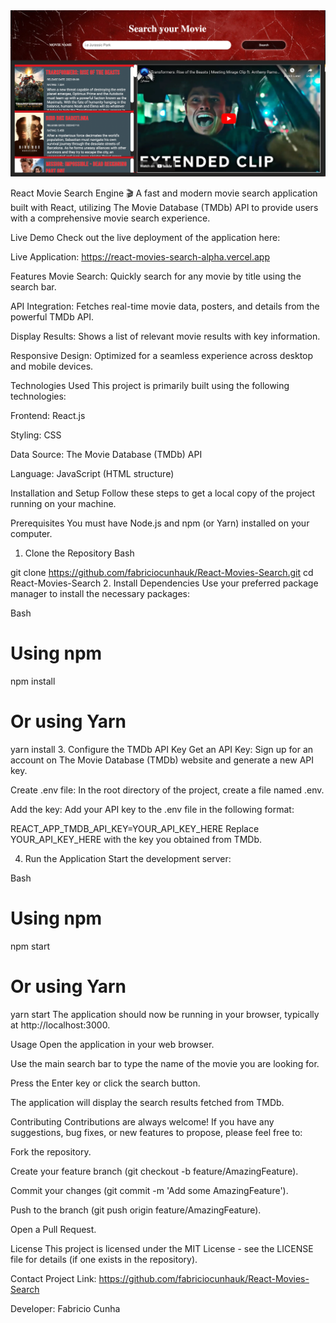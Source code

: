 


<img src="./src/assets/images/front-page.png" />

React Movie Search Engine 🎬
A fast and modern movie search application built with React, utilizing The Movie Database (TMDb) API to provide users with a comprehensive movie search experience.

Live Demo
Check out the live deployment of the application here:

Live Application: https://react-movies-search-alpha.vercel.app

Features
Movie Search: Quickly search for any movie by title using the search bar.

API Integration: Fetches real-time movie data, posters, and details from the powerful TMDb API.

Display Results: Shows a list of relevant movie results with key information.

Responsive Design: Optimized for a seamless experience across desktop and mobile devices.

Technologies Used
This project is primarily built using the following technologies:

Frontend: React.js

Styling: CSS

Data Source: The Movie Database (TMDb) API

Language: JavaScript (HTML structure)

Installation and Setup
Follow these steps to get a local copy of the project running on your machine.

Prerequisites
You must have Node.js and npm (or Yarn) installed on your computer.

1. Clone the Repository
Bash

git clone https://github.com/fabriciocunhauk/React-Movies-Search.git
cd React-Movies-Search
2. Install Dependencies
Use your preferred package manager to install the necessary packages:

Bash

# Using npm
npm install

# Or using Yarn
yarn install
3. Configure the TMDb API Key
Get an API Key: Sign up for an account on The Movie Database (TMDb) website and generate a new API key.

Create .env file: In the root directory of the project, create a file named .env.

Add the key: Add your API key to the .env file in the following format:

REACT_APP_TMDB_API_KEY=YOUR_API_KEY_HERE
Replace YOUR_API_KEY_HERE with the key you obtained from TMDb.

4. Run the Application
Start the development server:

Bash

# Using npm
npm start

# Or using Yarn
yarn start
The application should now be running in your browser, typically at http://localhost:3000.

Usage
Open the application in your web browser.

Use the main search bar to type the name of the movie you are looking for.

Press the Enter key or click the search button.

The application will display the search results fetched from TMDb.

Contributing
Contributions are always welcome! If you have any suggestions, bug fixes, or new features to propose, please feel free to:

Fork the repository.

Create your feature branch (git checkout -b feature/AmazingFeature).

Commit your changes (git commit -m 'Add some AmazingFeature').

Push to the branch (git push origin feature/AmazingFeature).

Open a Pull Request.

License
This project is licensed under the MIT License - see the LICENSE file for details (if one exists in the repository).

Contact
Project Link: https://github.com/fabriciocunhauk/React-Movies-Search

Developer: Fabricio Cunha
